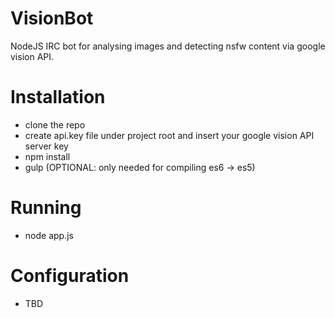 # VisionBot
NodeJS IRC bot for analysing images and detecting nsfw content via google vision API.

# Installation
- clone the repo
- create api.key file under project root and insert your google vision API server key
- npm install
- gulp (OPTIONAL: only needed for compiling es6 -> es5)

# Running
- node app.js

# Configuration
- TBD
